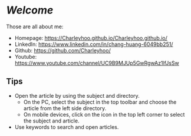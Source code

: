 # ***Welcome***
Those are all about me:

- Homepage: <https://Charleyhoo.github.io/Charleyhoo.github.io/>
- LinkedIn: <https://www.linkedin.com/in/chang-huang-6049bb251/>
- Github: <https://github.com/Charleyhoo/>
- Youtube: <https://www.youtube.com/channel/UC9B9MJUp5GwRgwAz1lfJsSw>



## Tips

- Open the article by using the subject and directory.
    - On the PC, select the subject in the top toolbar and choose the article from the left side directory.
    - On mobile devices, click on the icon in the top left corner to select the subject and article.
- Use keywords to search and open articles.
